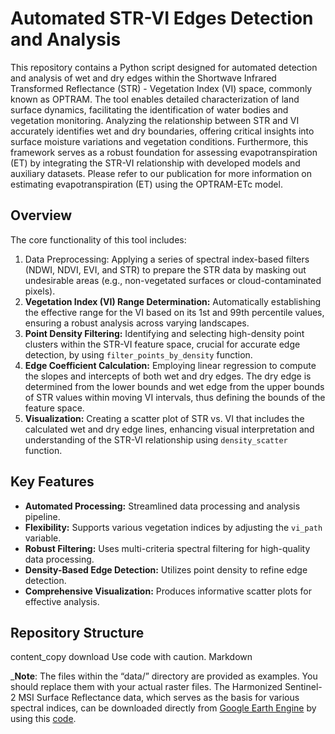 # Automated STR-VI Edges Detection and Analysis
This repository contains a Python script designed for automated detection and analysis of wet and dry edges within the Shortwave Infrared Transformed Reflectance (STR) - Vegetation Index (VI) space, commonly known as OPTRAM. The tool enables detailed characterization of land surface dynamics, facilitating the identification of water bodies and vegetation monitoring. Analyzing the relationship between STR and VI accurately identifies wet and dry boundaries, offering critical insights into surface moisture variations and vegetation conditions. Furthermore, this framework serves as a robust foundation for assessing evapotranspiration (ET) by integrating the STR-VI relationship with developed models and auxiliary datasets. Please refer to our publication for more information on estimating evapotranspiration (ET) using the OPTRAM-ETc model.



## Overview

The core functionality of this tool includes:

1.  Data Preprocessing: Applying a series of spectral index-based filters (NDWI, NDVI, EVI, and STR) to prepare the STR data by masking out undesirable areas (e.g., non-vegetated surfaces or cloud-contaminated pixels).
2.  **Vegetation Index (VI) Range Determination:** Automatically establishing the effective range for the VI based on its 1st and 99th percentile values, ensuring a robust analysis across varying landscapes.
3.  **Point Density Filtering:** Identifying and selecting high-density point clusters within the STR-VI feature space, crucial for accurate edge detection, by using `filter_points_by_density` function.
4.  **Edge Coefficient Calculation:** Employing linear regression to compute the slopes and intercepts of both wet and dry edges. The dry edge is determined from the lower bounds and wet edge from the upper bounds of STR values within moving VI intervals, thus defining the bounds of the feature space.
5.  **Visualization:** Creating a scatter plot of STR vs. VI that includes the calculated wet and dry edge lines, enhancing visual interpretation and understanding of the STR-VI relationship using `density_scatter` function.

## Key Features

*   **Automated Processing:** Streamlined data processing and analysis pipeline.
*   **Flexibility:** Supports various vegetation indices by adjusting the `vi_path` variable.
*   **Robust Filtering:** Uses multi-criteria spectral filtering for high-quality data processing.
*   **Density-Based Edge Detection:** Utilizes point density to refine edge detection.
*   **Comprehensive Visualization:** Produces informative scatter plots for effective analysis.

## Repository Structure
content_copy
download
Use code with caution.
Markdown


_**Note**: The files within the “data/” directory are provided as examples. You should replace them with your actual raster files. The Harmonized Sentinel-2 MSI Surface Reflectance data, which serves as the basis for various spectral indices, can be downloaded directly from [Google Earth Engine](https://code.earthengine.google.com/) by using this [code](https://code.earthengine.google.com/8d60a101dff9a29531c37233e6ceb2bc).


